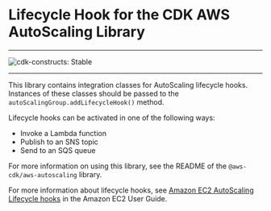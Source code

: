 # Lifecycle Hook for the CDK AWS AutoScaling Library
<!--BEGIN STABILITY BANNER-->

---

![cdk-constructs: Stable](https://img.shields.io/badge/cdk--constructs-stable-success.svg?style=for-the-badge)

---

<!--END STABILITY BANNER-->

This library contains integration classes for AutoScaling lifecycle hooks.
Instances of these classes should be passed to the
`autoScalingGroup.addLifecycleHook()` method.

Lifecycle hooks can be activated in one of the following ways:

* Invoke a Lambda function
* Publish to an SNS topic
* Send to an SQS queue

For more information on using this library, see the README of the
`@aws-cdk/aws-autoscaling` library.

For more information about lifecycle hooks, see
[Amazon EC2 AutoScaling Lifecycle hooks](https://docs.aws.amazon.com/autoscaling/ec2/userguide/lifecycle-hooks.html) in the Amazon EC2 User Guide.
